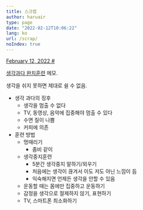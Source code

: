 ```yaml
---
title: 스크랩
author: haruair
type: page
date: "2022-02-12T10:06:22"
lang: ko
url: /scrap/
noIndex: true
---
```


<!-- -->

<a class="memo-date" id="2022-02-13T00:37:15.336Z" href="#2022-02-13T00:37:15.336Z">February 12, 2022 #</a>

[생각과다 완치훈련](https://www.youtube.com/watch?v=VSzKCw5776g) 메모.

생각을 쉬지 못하면 제대로 쉴 수 없음.

- 생각 과다의 징후
  - 생각을 멈출 수 없다
  - TV, 동영상, 음악에 집중해야 멈출 수 있다
  - 수면 질이 나쁨
  - 커피에 의존
- 훈련 방법
  - 멍때리기
    - 좀비 같이
  - 생각중지훈련
    - 5분간 생각중지 말하기/외우기
    - 처음에는 생각이 끊겨서 이도 저도 아닌 느낌이 듬
    - 익숙해지면 언제든 생각을 안할 수 있음
  - 운동할 때는 몸에만 집중하고 운동하기
  - 감정을 생각으로 절제하지 않기, 표현하기
  - TV, 스마트폰 최소화하기
